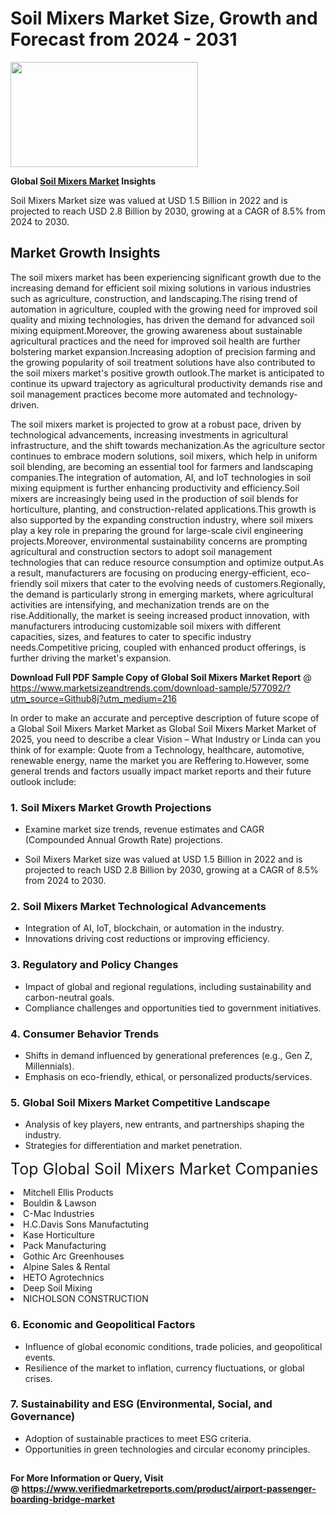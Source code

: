 <H1>Soil Mixers Market Size, Growth and Forecast from 2024 - 2031</H1><img class="aligncenter size-medium wp-image-584254" src="https://thirdeyenews.in/wp-content/uploads/2024/09/Global-Market-Research-300x168.jpeg" alt="" width="300" height="168" /><p><strong>Global&nbsp;<a href="https://www.marketsizeandtrends.com/download-sample/577092/?utm_source=Github8j?utm_medium=216">Soil Mixers Market</a> Insights</strong></p><p>Soil Mixers Market size was valued at USD 1.5 Billion in 2022 and is projected to reach USD 2.8 Billion by 2030, growing at a CAGR of 8.5% from 2024 to 2030.</p><p><h2>Market Growth Insights</h2> <p>The soil mixers market has been experiencing significant growth due to the increasing demand for efficient soil mixing solutions in various industries such as agriculture, construction, and landscaping.The rising trend of automation in agriculture, coupled with the growing need for improved soil quality and mixing technologies, has driven the demand for advanced soil mixing equipment.Moreover, the growing awareness about sustainable agricultural practices and the need for improved soil health are further bolstering market expansion.Increasing adoption of precision farming and the growing popularity of soil treatment solutions have also contributed to the soil mixers market's positive growth outlook.The market is anticipated to continue its upward trajectory as agricultural productivity demands rise and soil management practices become more automated and technology-driven.</p> <p>The soil mixers market is projected to grow at a robust pace, driven by technological advancements, increasing investments in agricultural infrastructure, and the shift towards mechanization.As the agriculture sector continues to embrace modern solutions, soil mixers, which help in uniform soil blending, are becoming an essential tool for farmers and landscaping companies.The integration of automation, AI, and IoT technologies in soil mixing equipment is further enhancing productivity and efficiency.Soil mixers are increasingly being used in the production of soil blends for horticulture, planting, and construction-related applications.This growth is also supported by the expanding construction industry, where soil mixers play a key role in preparing the ground for large-scale civil engineering projects.Moreover, environmental sustainability concerns are prompting agricultural and construction sectors to adopt soil management technologies that can reduce resource consumption and optimize output.As a result, manufacturers are focusing on producing energy-efficient, eco-friendly soil mixers that cater to the evolving needs of customers.Regionally, the demand is particularly strong in emerging markets, where agricultural activities are intensifying, and mechanization trends are on the rise.Additionally, the market is seeing increased product innovation, with manufacturers introducing customizable soil mixers with different capacities, sizes, and features to cater to specific industry needs.Competitive pricing, coupled with enhanced product offerings, is further driving the market's expansion.<p><span class=""><strong>Download Full PDF Sample Copy of Global Soil Mixers Market Report</strong> @ <a href="https://www.marketsizeandtrends.com/download-sample/577092/?utm_source=Github8j?utm_medium=216" target="_blank">https://www.marketsizeandtrends.com/download-sample/577092/?utm_source=Github8j?utm_medium=216</a></span></p><p>In order to make an accurate and perceptive description of future scope of a Global&nbsp;Soil Mixers Market Market as Global&nbsp;Soil Mixers Market Market of 2025, you need to describe a clear Vision &ndash; What Industry or Linda can you think of for example: Quote from a Technology, healthcare, automotive, renewable energy, name the market you are Reffering to.However, some general trends and factors usually impact market reports and their future outlook include:</p><h3>1.&nbsp;<strong>Soil Mixers Market Growth Projections</strong></h3><ul><li>Examine market size trends, revenue estimates and CAGR (Compounded Annual Growth Rate) projections.</li><li><p>Soil Mixers Market size was valued at USD 1.5 Billion in 2022 and is projected to reach USD 2.8 Billion by 2030, growing at a CAGR of 8.5% from 2024 to 2030.</p></li></ul><h3>2.&nbsp;<strong>Soil Mixers Market Technological Advancements</strong></h3><ul><li>Integration of AI, IoT, blockchain, or automation in the industry.</li><li>Innovations driving cost reductions or improving efficiency.</li></ul><h3>3.&nbsp;<strong>Regulatory and Policy Changes</strong></h3><ul><li>Impact of global and regional regulations, including sustainability and carbon-neutral goals.</li><li>Compliance challenges and opportunities tied to government initiatives.</li></ul><h3>4.&nbsp;<strong>Consumer Behavior Trends</strong></h3><ul><li>Shifts in demand influenced by generational preferences (e.g., Gen Z, Millennials).</li><li>Emphasis on eco-friendly, ethical, or personalized products/services.</li></ul><h3>5.&nbsp;<strong>Global Soil Mixers Market Competitive Landscape</strong></h3><ul><li>Analysis of key players, new entrants, and partnerships shaping the industry.</li><li>Strategies for differentiation and market penetration.</li></ul><p data-pm-slice="1 1 []"><span style="color: inherit; font-family: inherit; font-size: 25px;">Top Global Soil Mixers Market Companies</span></p><div class="" data-test-id=""><p><li>Mitchell Ellis Products</li><li> Bouldin & Lawson</li><li> C-Mac Industries</li><li> H.C.Davis Sons Manufactuting</li><li> Kase Horticulture</li><li> Pack Manufacturing</li><li> Gothic Arc Greenhouses</li><li> Alpine Sales & Rental</li><li> HETO Agrotechnics</li><li> Deep Soil Mixing</li><li> NICHOLSON CONSTRUCTION</li></p></div><h3>6.&nbsp;<strong>Economic and Geopolitical Factors</strong></h3><ul><li>Influence of global economic conditions, trade policies, and geopolitical events.</li><li>Resilience of the market to inflation, currency fluctuations, or global crises.</li></ul><h3>7.&nbsp;<strong>Sustainability and ESG (Environmental, Social, and Governance)</strong></h3><ul><li>Adoption of sustainable practices to meet ESG criteria.</li><li>Opportunities in green technologies and circular economy principles.</li></ul><h2><strong style="font-size: 14px;">For More Information or Query, Visit @&nbsp;</strong><a style="background-color: #ffffff; font-size: 14px;" href="https://www.marketsizeandtrends.com/report/soil-mixers-market/" target="_blank">https://www.verifiedmarketreports.com/product/airport-passenger-boarding-bridge-market</a></h2>